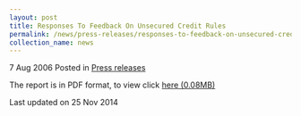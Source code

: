 ```yaml
---
layout: post
title: Responses To Feedback On Unsecured Credit Rules
permalink: /news/press-releases/responses-to-feedback-on-unsecured-credit-rules
collection_name: news
---
```

7 Aug 2006 Posted in [Press releases](/news/press-releases)


The report is in PDF format, to view click [here (0.08MB)](/files/news/press-releases/2006/08/linkclick3945.pdf)


<p class="right-side-updated">Last updated on 25 Nov 2014</p>
